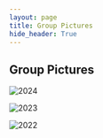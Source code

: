 ```yaml
---
layout: page
title: Group Pictures
hide_header: True
---
```


## Group Pictures

![2024](/media/images/group_pictures/)

![2023](/media/images/group_pictures/)

![2022](/media/images/group_pictures/)
